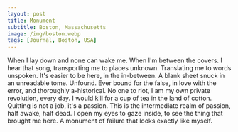 ```yaml
---
layout: post
title: Monument
subtitle: Boston, Massachusetts
image: /img/boston.webp
tags: [Journal, Boston, USA]
---
```


When I lay down and none can wake me. When I'm between the covers. I hear that song, transporting me to places unknown. Translating me to words unspoken. It's easier to be here, in the in-between. A blank sheet snuck in an unreadable tome. Unfound. Ever bound for the false, in love with the error, and thoroughly a-historical. No one to riot, I am my own private revolution, every day. I would kill for a cup of tea in the land of cotton. Quitting is not a job, it's a passion. This is the intermediate realm of passion, half awake, half dead. I open my eyes to gaze inside, to see the thing that brought me here. A monument of failure that looks exactly like myself.
